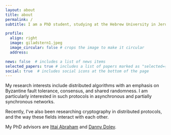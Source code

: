 ```yaml
---
layout: about
title: about
permalink: /
subtitle: I am a PhD student, studying at the Hebrew University in Jerusalem.

profile:
  align: right
  image: giladstern1.jpeg
  image_circular: false # crops the image to make it circular
  address:

news: false  # includes a list of news items
selected_papers: true # includes a list of papers marked as "selected={true}"
social: true  # includes social icons at the bottom of the page
---
```


My research interests include distributed algorithms with an emphasis on Byzantine fault tolerance, consensus, and shared randomness. 
I am particularly interested in such protocols in asynchronous and partially synchronous networks.

Recently, I've also been researching cryptography in distributed protocols, and the way these fields interact with each other.

My PhD advisors are <a href='https://research.vmware.com/researchers/ittai-abraham'>Ittai Abraham</a> and <a href='https://www.cs.huji.ac.il/~dolev/'>Danny Dolev</a>.